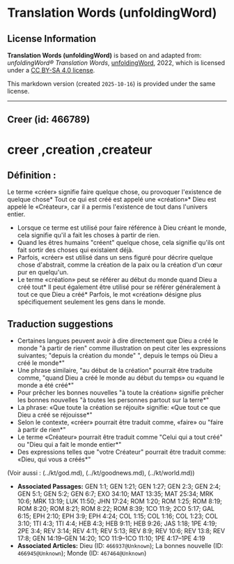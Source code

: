 # Translation Words (unfoldingWord)

## License Information

**Translation Words (unfoldingWord)** is based on and adapted from: _unfoldingWord® Translation Words_, [unfoldingWord](https://unfoldingword.org/utw), 2022, which is licensed under a [CC BY-SA 4.0 license](https://creativecommons.org/licenses/by-sa/4.0/legalcode.en).

This markdown version (created `2025-10-16`) is provided under the same license.



--------------------------------

## Creer (id: 466789)

creer ,creation ,createur
=========================

Définition :
------------

Le terme «créer» signifie faire quelque chose, ou provoquer l'existence de quelque chose\* Tout ce qui est créé est appelé une «création»\* Dieu est appelé le «Créateur», car il a permis l'existence de tout dans l'univers entier.

* Lorsque ce terme est utilisé pour faire référence à Dieu créant le monde, cela signifie qu'il a fait les choses à partir de rien.
* Quand les êtres humains "créent" quelque chose, cela signifie qu'ils ont fait sortir des choses qui existaient déjà.
* Parfois, «créer» est utilisé dans un sens figuré pour décrire quelque chose d'abstrait, comme la création de la paix ou la création d'un cœur pur en quelqu'un.
* Le terme «création» peut se référer au début du monde quand Dieu a créé tout\* Il peut également être utilisé pour se référer généralement à tout ce que Dieu a créé\* Parfois, le mot «création» désigne plus spécifiquement seulement les gens dans le monde.

Traduction suggestions
----------------------

* Certaines langues peuvent avoir à dire directement que Dieu a créé le monde "à partir de rien" comme illustration on peut citer les expressions suivantes; "depuis la création du monde" ", depuis le temps où Dieu a créé le monde\*"
* Une phrase similaire, "au début de la création" pourrait être traduite comme, "quand Dieu a créé le monde au début du temps» ou «quand le monde a été créé\*"
* Pour prêcher les bonnes nouvelles "à toute la création» signifie prêcher les bonnes nouvelles "à toutes les personnes partout sur la terre\*"
* La phrase: «Que toute la création se réjouit» signifie: «Que tout ce que Dieu a créé se réjouisse\*"
* Selon le contexte, «créer» pourrait être traduit comme, «faire» ou "faire à partir de rien\*"
* Le terme «Créateur» pourrait être traduit comme "Celui qui a tout créé" ou "Dieu qui a fait le monde entier\*"
* Des expressions telles que "votre Créateur" pourrait être traduit comme: «Dieu, qui vous a créés\*"

(Voir aussi : (../kt/god.md), (../kt/goodnews.md), (../kt/world.md))

* **Associated Passages:** GEN 1:1; GEN 1:21; GEN 1:27; GEN 2:3; GEN 2:4; GEN 5:1; GEN 5:2; GEN 6:7; EXO 34:10; MAT 13:35; MAT 25:34; MRK 10:6; MRK 13:19; LUK 11:50; JHN 17:24; ROM 1:20; ROM 1:25; ROM 8:19; ROM 8:20; ROM 8:21; ROM 8:22; ROM 8:39; 1CO 11:9; 2CO 5:17; GAL 6:15; EPH 2:10; EPH 3:9; EPH 4:24; COL 1:15; COL 1:16; COL 1:23; COL 3:10; 1TI 4:3; 1TI 4:4; HEB 4:3; HEB 9:11; HEB 9:26; JAS 1:18; 1PE 4:19; 2PE 3:4; REV 3:14; REV 4:11; REV 5:13; REV 8:9; REV 10:6; REV 13:8; REV 17:8; GEN 14:19–GEN 14:20; 1CO 11:9–1CO 11:10; 1PE 4:17–1PE 4:19
* **Associated Articles:** Dieu (ID: `466937@Unknown`); La bonnes nouvelle (ID: `466945@Unknown`); Monde (ID: `467464@Unknown`)


